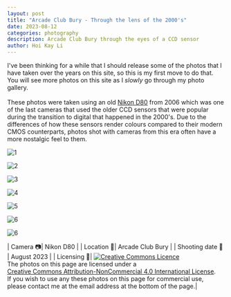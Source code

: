 ```yaml
---
layout: post
title: "Arcade Club Bury - Through the lens of the 2000's"
date: 2023-08-12
categories: photography
description: Arcade Club Bury through the eyes of a CCD sensor
author: Hoi Kay Li
---
```

I've been thinking for a while that I should release some of the photos that I have taken over the years on this site, so this is my first move to do that. You will see more photos on this site as I *slowly* go through my photo gallery. <br>
<br>
These photos were taken using an old [Nikon D80](https://www.dpreview.com/reviews/nikond80) from 2006 which was one of the last cameras that used the older CCD sensors that were popular during the transition to digital that happened in the 2000's. Due to the differences of how these sensors render colours compared to their modern CMOS counterparts, photos shot with cameras from this era often have a more nostalgic feel to them. <br>

![1]({{site.github.url}}/assets/photos/webDSC_0052.jpg) <br>

![2]({{site.github.url}}/assets/photos/webDSC_0060.jpg) <br>

![3]({{site.github.url}}/assets/photos/webDSC_0071.jpg) <br>

![4]({{site.github.url}}/assets/photos/webDSC_0101.jpg) <br>

![5]({{site.github.url}}/assets/photos/webDSC_0057.jpg) <br>

![6]({{site.github.url}}/assets/photos/webDSC_0104.jpg) <br>

![6]({{site.github.url}}/assets/photos/webDSC_0050.jpg) <br>

| Camera 📷| Nikon D80 |
| Location 📌| Arcade Club Bury |
| Shooting date 📅 | August 2023 |
| Licensing 📝| <a rel="license" href="http://creativecommons.org/licenses/by-nc/4.0/"><img alt="Creative Commons Licence" style="border-width:0" src="https://i.creativecommons.org/l/by-nc/4.0/88x31.png" /></a><br />The photos on this page are licensed under a<br> <a rel="license" href="http://creativecommons.org/licenses/by-nc/4.0/">Creative Commons Attribution-NonCommercial 4.0 International License</a>. <br> If you wish to use any these photos on this page for commercial use, <br>please contact me at the email address at the bottom of the page.|